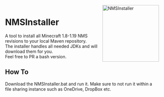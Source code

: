 <img width="185" src="https://static.wikia.nocookie.net/minecraft_gamepedia/images/c/c0/Make_Stuff_icon_%28MCE%29.png/revision/latest/scale-to-width-down/185?cb=20210912144304" alt="NMSInstaller" align="right">
<div align="left">
<h1>NMSInstaller</h1>

A tool to install all Minecraft 1.8-1.19 NMS revisions to your local Maven repository.  
The installer handles all needed JDKs and will download them for you.  
Feel free to PR a bash version.

<h2>How To</h2>
Download the NMSInstaller.bat and run it. Make sure to not run it within a file sharing instance such as OneDrive, DropBox etc.
